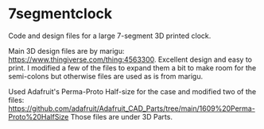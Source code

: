 # 7segmentclock
Code and design files for a large 7-segment 3D printed clock.

Main 3D design files are by marigu: https://www.thingiverse.com/thing:4563300.  Excellent design and easy to print.  I modified a few of the files to expand them a bit to make room for the semi-colons but otherwise files are used as is from marigu.

Used Adafruit's Perma-Proto Half-size for the case and modified two of the files: https://github.com/adafruit/Adafruit_CAD_Parts/tree/main/1609%20Perma-Proto%20HalfSize
Those files are under 3D Parts.

